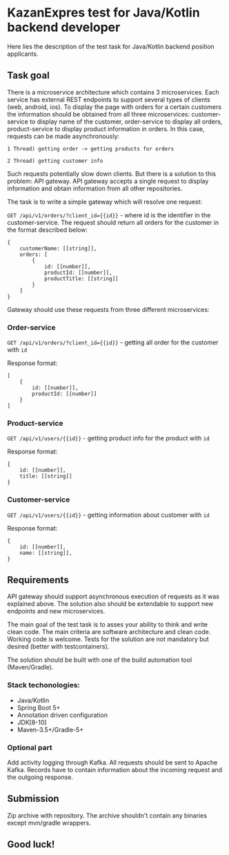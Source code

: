# KazanExpres test for Java/Kotlin backend developer
Here lies the description of the test task for Java/Kotlin backend position applicants.
## Task goal
There is a microservice architecture which contains 3 microservices. Each service has external REST endpoints to support several types of clients (web, android, ios). To display the page with orders for a certain customers the information should be obtained from all three microservices: customer-service to display name of the customer, order-service to display all orders, product-service to display product information in orders. In this case, requests can be made asynchronously:

`1 Thread) getting order -> getting products for orders`

`2 Thread) getting customer info`

Such requests potentially slow down clients. But there is a solution to this problem: API gateway. API gateway accepts a single request to display information and obtain information from all other repositories. 

The task is to write a simple gateway which will resolve one request:

`GET /api/v1/orders/?client_id={{id}}` - where id is the identifier in the customer-service. The request should return all orders for the customer in the format described below:
```
{
	customerName: [[string]],
	orders: [
		{
			id: [[number]],
			productId: [[number]],
			productTitle: [[string]]
		}
	]
}
```

Gateway should use these requests from three different microservices:

### Order-service

`GET /api/v1/orders/?client_id={{id}}` - getting all order for the customer with `id`

Response format: 
```
[
	{
		id: [[number]],
		productId: [[number]]
	}
]
```

### Product-service

`GET /api/v1/users/{{id}}` - getting product info for the product with `id`

Response format:
```
{
	id: [[number]],
	title: [[string]]
}
```

### Customer-service

`GET /api/v1/users/{{id}}` - getting information about customer with `id`

Response format:
```
{
	id: [[number]],
	name: [[string]],
}
```

## Requirements

API gateway should support asynchronous execution of requests as it was explained above. The solution also should be extendable to support new endpoints and new microservices.

The main goal of the test task is to asses your ability to think and write clean code. The main criteria are software architecture and clean code. Working code is welcome. Tests for the solution are not mandatory but desired (better with testcontainers).

The solution should be built with one of the build automation tool (Maven/Gradle).

### Stack techonologies:
* Java/Kotlin
* Spring Boot 5+
* Annotation driven configuration
* JDK[8-10]
* Maven-3.5+/Gradle-5+

### Optional part
Add activity logging through Kafka. All requests should be sent to Apache Kafka. Records have to contain information about the incoming request and the outgoing response.

## Submission
Zip archive with repository. The archive shouldn't contain any binaries except mvn/gradle wrappers.
## Good luck!
